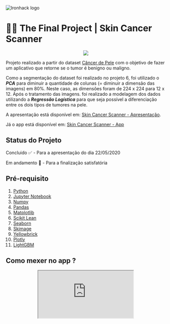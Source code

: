 ![Ironhack logo](https://i.imgur.com/1QgrNNw.png)

# 👩‍🔬 The Final Project | Skin Cancer Scanner

<p align="center">
  <img src="https://media3.giphy.com/media/3orifftBj3OpF6gY8w/giphy.gif?cid=ecf05e47927c999023469afe7d9ee0588d05fd500b89447a&rid=giphy.gif">
</p>

Projeto realizado a partir do dataset [Câncer de Pele](https://www.kaggle.com/fanconic/skin-cancer-malignant-vs-benign) com o objetivo de fazer um aplicativo que retorne se o  tumor é benigno ou maligno.

Como a segmentação do dataset foi realizado no projeto 6, foi utilizado o ***PCA*** para diminuir a quantidade de colunas (= diminuir a dimensão das imagens) em 80%. Neste caso, as dimensões foram de 224 x 224 para 12 x 12. 
Após o tratamento das imagens. foi realizado a modelagem dos dados utilizando a ***Regressão Logística*** para que seja possível a diferenciação entre os dois tipos de tumores na pele.

A apresentação está disponível em: [Skin Cancer Scanner - Apresentação](https://docs.google.com/presentation/d/1TjSlaU27YxH-52qqAKaaZk35n2RQsFTMblQZIyWv3Wg/edit?usp=sharing).

Já o app está disponível em: [Skin Cancer Scanner - App](https://skin-cancer-scanner.herokuapp.com/)

## Status do Projeto
Concluido ✅ - Para a apresentação do dia 22/05/2020

Em andamento 👣 - Para a finalização satisfatória

## Pré-requisito
1. [Python](https://www.python.org/)
2. [Jupyter Notebook](https://jupyter.org/try)
3. [Numpy](https://pypi.org/project/numpy/)
4. [Pandas](https://pandas.pydata.org/)
5. [Matplotlib](https://pypi.org/project/matplotlib/)
6. [Scikit Lean](https://pypi.org/project/scikit-learn/)
7. [Seaborn](https://pypi.org/project/seaborn/)
8. [Skimage](https://pypi.org/project/skimage/)
9. [Yellowbrick](https://pypi.org/project/yellowbrick/)
10. [Plotly](https://pypi.org/project/plotly/)
11. [LightGBM](https://pypi.org/project/lightgbm/)

## Como mexer no app ?

<p align="center">
  <iframe src="https://drive.google.com/file/d/1C5hA6MhWqmA7xTCSPzQgL0bPKpPIx3UW/view?usp=sharing">
</p>

<video width="320" height="240" controls>
  <source src="https://drive.google.com/file/d/1C5hA6MhWqmA7xTCSPzQgL0bPKpPIx3UW/view?usp=sharing" type="video/mp4">
</video>

## Autores
+ **Yukari Guenka Yshida**

## Agradecimentos
+ [André Aguiar](https://github.com/aguiarandre)
+ [Matheus Lavado](https://github.com/matheuslavado)
+ [Lucas White Rossi](https://github.com/LucasWhiteRossi)
+ [Raiana Rocha](https://github.com/Rairocha)